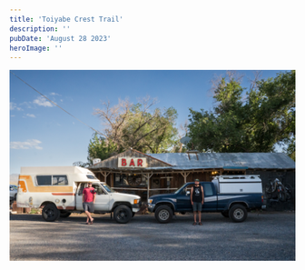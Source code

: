 ```yaml
---
title: 'Toiyabe Crest Trail'
description: ''
pubDate: 'August 28 2023'
heroImage: ''
---
```


![sample caption](../../assets/01.jpg)